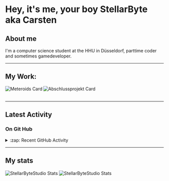 # Hey, it's me, your boy StellarByte aka Carsten


## About me
I'm a computer science student at the HHU in Düsseldorf, parttime coder and sometimes gamedeveloper.

---

## My Work:

[<img align="left" alt="Meteroids Card" src="https://github-readme-stats.vercel.app/api/pin/?username=StellarByteStudios&repo=Meteroids&theme=tokyonight&width=200">](https://github.com/StellarByteStudios/Meteroids)  

[<img align="left" alt="Abschlussprojekt Card" src="https://github-readme-stats.vercel.app/api/pin/?username=StellarByteStudios&repo=Dungeon-Escape&theme=tokyonight&width=200">](https://github.com/StellarByteStudios/Dungeon-Escape)  
<br />

---

## Latest Activity

### On Git Hub

<details>
  <summary>:zap: Recent GitHub Activity</summary>
  
<!--START_SECTION:activity-->
1. ❗️ Closed issue [#2](https://github.com/StellarByteStudios/StellarByteStudios/issues/2) in [StellarByteStudios/StellarByteStudios](https://github.com/StellarByteStudios/StellarByteStudios)
2. 🗣 Commented on [#2](https://github.com/StellarByteStudios/StellarByteStudios/issues/2) in [StellarByteStudios/StellarByteStudios](https://github.com/StellarByteStudios/StellarByteStudios)
3. ❗️ Opened issue [#2](https://github.com/StellarByteStudios/StellarByteStudios/issues/2) in [StellarByteStudios/StellarByteStudios](https://github.com/StellarByteStudios/StellarByteStudios)
4. ❗️ Closed issue [#1](https://github.com/StellarByteStudios/StellarByteStudios/issues/1) in [StellarByteStudios/StellarByteStudios](https://github.com/StellarByteStudios/StellarByteStudios)
5. 🗣 Commented on [#1](https://github.com/StellarByteStudios/StellarByteStudios/issues/1) in [StellarByteStudios/StellarByteStudios](https://github.com/StellarByteStudios/StellarByteStudios)
6. 🗣 Commented on [#1](https://github.com/StellarByteStudios/StellarByteStudios/issues/1) in [StellarByteStudios/StellarByteStudios](https://github.com/StellarByteStudios/StellarByteStudios)
7. 🗣 Commented on [#1](https://github.com/StellarByteStudios/StellarByteStudios/issues/1) in [StellarByteStudios/StellarByteStudios](https://github.com/StellarByteStudios/StellarByteStudios)
8. 🗣 Commented on [#1](https://github.com/StellarByteStudios/StellarByteStudios/issues/1) in [StellarByteStudios/StellarByteStudios](https://github.com/StellarByteStudios/StellarByteStudios)
9. 🗣 Commented on [#1](https://github.com/StellarByteStudios/StellarByteStudios/issues/1) in [StellarByteStudios/StellarByteStudios](https://github.com/StellarByteStudios/StellarByteStudios)
<!--END_SECTION:activity-->
  
 
</details>

---

## My stats

<img align="center" alt="StellarByteStudio Stats" src="https://github-readme-stats.vercel.app/api?username=StellarByteStudios&show_icons=true&count_private=true&theme=tokyonight&hide_rank=false&include_all_commits=false" />

<img align="center" alt="StellarByteStudio Stats" src="https://github-readme-stats.vercel.app/api/top-langs/?username=StellarByteStudios&theme=tokyonight&card_width=445&langs_count=6&layout=compact" />

<br />

